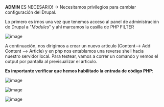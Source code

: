 **ADMIN** ES NECESARIO! -> Necesitamos privilegios para cambiar configuración del Drupal.

Lo primero es irnos una vez que tenemos acceso al panel de administración de Drupal a "_Modules_" y ahí marcamos la casilla de PHP FILTER

![image](https://github.com/SrMeirins/KnowledgeVault/assets/95763783/3572a764-907d-40d8-82bc-d47cba0874c2)

A continuación, nos dirigimos a crear un nuevo articulo (Content--> Add Content --> Article) y en php nos entablamos una reverse shell hacia nuestro servidor local. Para testear, vamos a correr un comando y vemos el output por pantalla al previsualizar el articulo.

**Es importante verificar que hemos habilitado la entrada de código PHP**:

![image](https://github.com/SrMeirins/KnowledgeVault/assets/95763783/1afd7bee-f75b-45b7-98c2-ecc24fe8e61e)

![image](https://github.com/SrMeirins/KnowledgeVault/assets/95763783/358e8219-ee32-4b83-ba5f-25bf92ada1bf)

![image](https://github.com/SrMeirins/KnowledgeVault/assets/95763783/45dc3fcf-4334-415c-a788-da72fd0efb04)

